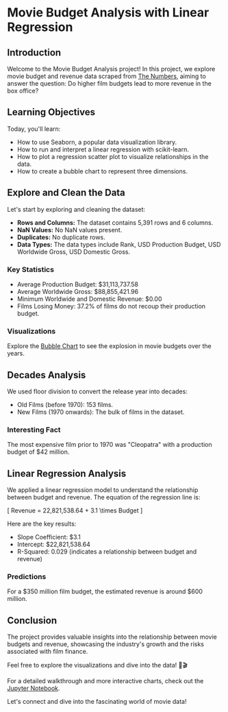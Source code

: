 # Movie Budget Analysis with Linear Regression

## Introduction
Welcome to the Movie Budget Analysis project! In this project, we explore movie budget and revenue data scraped from [The Numbers](https://www.the-numbers.com/movie/budgets), aiming to answer the question: Do higher film budgets lead to more revenue in the box office?

## Learning Objectives
Today, you'll learn:
- How to use Seaborn, a popular data visualization library.
- How to run and interpret a linear regression with scikit-learn.
- How to plot a regression scatter plot to visualize relationships in the data.
- How to create a bubble chart to represent three dimensions.

## Explore and Clean the Data
Let's start by exploring and cleaning the dataset:
- **Rows and Columns:** The dataset contains 5,391 rows and 6 columns.
- **NaN Values:** No NaN values present.
- **Duplicates:** No duplicate rows.
- **Data Types:** The data types include Rank, USD Production Budget, USD Worldwide Gross, USD Domestic Gross.

### Key Statistics
- Average Production Budget: $31,113,737.58
- Average Worldwide Gross: $88,855,421.96
- Minimum Worldwide and Domestic Revenue: $0.00
- Films Losing Money: 37.2% of films do not recoup their production budget.

### Visualizations
Explore the [Bubble Chart](https://github.com/ashay-thamankar/data_analysis/blob/main/movie_budget_analysis/charts/Movie%20Releases%20over%20Time%20scatter%20plot.png) to see the explosion in movie budgets over the years.

## Decades Analysis
We used floor division to convert the release year into decades:
- Old Films (before 1970): 153 films.
- New Films (1970 onwards): The bulk of films in the dataset.

### Interesting Fact
The most expensive film prior to 1970 was "Cleopatra" with a production budget of $42 million.

## Linear Regression Analysis
We applied a linear regression model to understand the relationship between budget and revenue. The equation of the regression line is:

\[ Revenue = 22,821,538.64 + 3.1 \times Budget \]

Here are the key results:
- Slope Coefficient: $3.1
- Intercept: $22,821,538.64
- R-Squared: 0.029 (indicates a relationship between budget and revenue)

### Predictions
For a $350 million film budget, the estimated revenue is around $600 million.

## Conclusion
The project provides valuable insights into the relationship between movie budgets and revenue, showcasing the industry's growth and the risks associated with film finance.

Feel free to explore the visualizations and dive into the data! 🍿🎬

For a detailed walkthrough and more interactive charts, check out the [Jupyter Notebook](https://github.com/ashay-thamankar/data_analysis/tree/main/movie_budget_analysis).


Let's connect and dive into the fascinating world of movie data!
